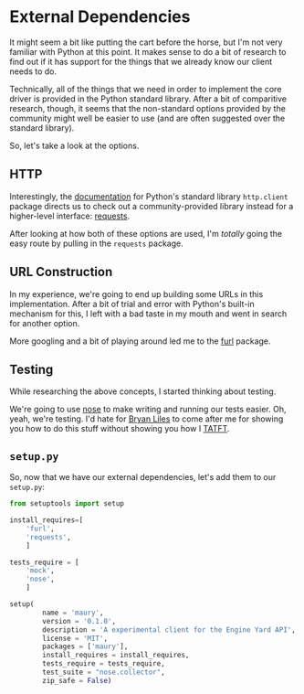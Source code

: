 # External Dependencies #

It might seem a bit like putting the cart before the horse, but I'm not very familiar with Python at this point. It makes sense to do a bit of research to find out if it has support for the things that we already know our client needs to do.

Technically, all of the things that we need in order to implement the core driver is provided in the Python standard library. After a bit of comparitive research, though, it seems that the non-standard options provided by the community might well be easier to use (and are often suggested over the standard library).

So, let's take a look at the options.

## HTTP ##

Interestingly, the [documentation](https://docs.python.org/3/library/http.client.html) for Python's standard library `http.client` package directs us to check out a community-provided library instead for a higher-level interface: [requests](http://docs.python-requests.org/en/master/).

After looking at how both of these options are used, I'm *totally* going the easy route by pulling in the `requests` package.

## URL Construction ##

In my experience, we're going to end up building some URLs in this implementation. After a bit of trial and error with Python's built-in mechanism for this, I left with a bad taste in my mouth and went in search for another option.

More googling and a bit of playing around led me to the [furl](https://github.com/gruns/furl) package.

## Testing ##

While researching the above concepts, I started thinking about testing.

We're going to use [nose](http://nose.readthedocs.io/en/latest/) to make writing and running our tests easier. Oh, yeah, we're testing. I'd hate for [Bryan Liles](https://twitter.com/bryanl) to come after me for showing you how to do this stuff without showing you how I [TATFT](https://www.youtube.com/watch?v=iwUR0kOVNs8).

## `setup.py` ##

So, now that we have our external dependencies, let's add them to our `setup.py`:

```python
from setuptools import setup

install_requires=[
    'furl',
    'requests',
    ]

tests_require = [
    'mock',
    'nose',
    ]

setup(
        name = 'maury',
        version = '0.1.0',
        description = 'A experimental client for the Engine Yard API',
        license = 'MIT',
        packages = ['maury'],
        install_requires = install_requires,
        tests_require = tests_require,
        test_suite = "nose.collector",
        zip_safe = False)

```

